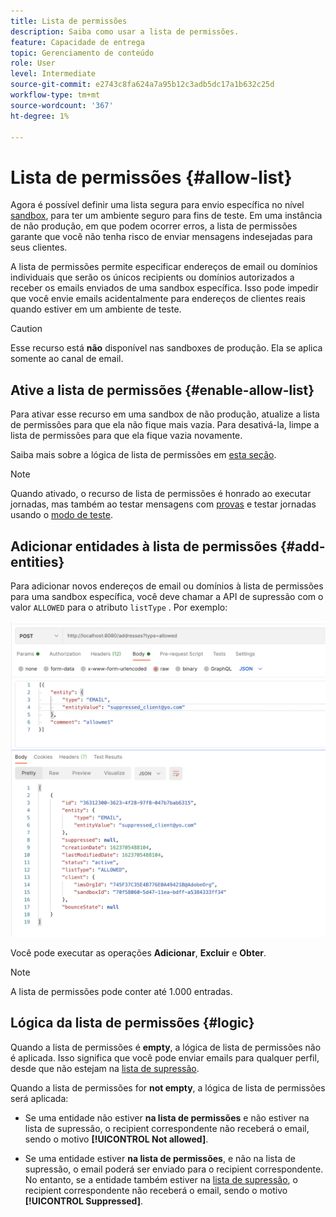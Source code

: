 ```yaml
---
title: Lista de permissões
description: Saiba como usar a lista de permissões.
feature: Capacidade de entrega
topic: Gerenciamento de conteúdo
role: User
level: Intermediate
source-git-commit: e2743c8fa624a7a95b12c3adb5dc17a1b632c25d
workflow-type: tm+mt
source-wordcount: '367'
ht-degree: 1%

---
```


# Lista de permissões {#allow-list}

Agora é possível definir uma lista segura para envio específica no nível [sandbox](administration/sandboxes.md), para ter um ambiente seguro para fins de teste. Em uma instância de não produção, em que podem ocorrer erros, a lista de permissões garante que você não tenha risco de enviar mensagens indesejadas para seus clientes.

A lista de permissões permite especificar endereços de email ou domínios individuais que serão os únicos recipients ou domínios autorizados a receber os emails enviados de uma sandbox específica. Isso pode impedir que você envie emails acidentalmente para endereços de clientes reais quando estiver em um ambiente de teste.

>[!CAUTION]
>
>Esse recurso está **não** disponível nas sandboxes de produção. Ela se aplica somente ao canal de email.

## Ative a lista de permissões {#enable-allow-list}

Para ativar esse recurso em uma sandbox de não produção, atualize a lista de permissões para que ela não fique mais vazia. Para desativá-la, limpe a lista de permissões para que ela fique vazia novamente.

Saiba mais sobre a lógica de lista de permissões em [esta seção](#logic).

<!--
To enable the allowed list on a non-production sandbox, you need to make an Adobe API call.

* Using this API, you can also disable the feature at any time.

* You can update the allowed list before or after enabling the feature.

* The allowed list logic applies when the feature is enabled and if the allowed list is not empty. Learn more in this section (logic).
-->

>[!NOTE]
>
>Quando ativado, o recurso de lista de permissões é honrado ao executar jornadas, mas também ao testar mensagens com [provas](preview.md#send-proofs) e testar jornadas usando o [modo de teste](building-journeys/testing-the-journey.md).

## Adicionar entidades à lista de permissões {#add-entities}

Para adicionar novos endereços de email ou domínios à lista de permissões para uma sandbox específica, você deve chamar a API de supressão com o valor `ALLOWED` para o atributo `listType` . Por exemplo:

![](assets/allow-list-api.png)

Você pode executar as operações **Adicionar**, **Excluir** e **Obter**.

>[!NOTE]
>
>A lista de permissões pode conter até 1.000 entradas.

<!--Learn more on making Adobe API calls in the [Experience Platform documentation](https://experienceleague.adobe.com/docs/experience-platform/landing/platform-apis/api-guide.html?lang=en).-->

## Lógica da lista de permissões {#logic}

<!-- When the allowed list is enabled (enable-allow-list) at the sandbox level using the API call above, the following applies.-->

Quando a lista de permissões é **empty**, a lógica de lista de permissões não é aplicada. Isso significa que você pode enviar emails para qualquer perfil, desde que não estejam na [lista de supressão](suppression-list.md).

Quando a lista de permissões for **not empty**, a lógica de lista de permissões será aplicada:

* Se uma entidade não estiver **na lista de permissões** e não estiver na lista de supressão, o recipient correspondente não receberá o email, sendo o motivo **[!UICONTROL Not allowed]**.

* Se uma entidade estiver **na lista de permissões**, e não na lista de supressão, o email poderá ser enviado para o recipient correspondente. No entanto, se a entidade também estiver na [lista de supressão](suppression-list.md), o recipient correspondente não receberá o email, sendo o motivo **[!UICONTROL Suppressed]**.




